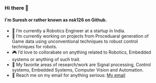 ### Hi there 👋
#### I'm Suresh or rather known as nsk126 on Github.

- :rocket: I’m currently a Robotics Engineer at a startup in India.
- :game_die: I’m currently working on projects from Proceduaral generation of Game data using unconventional techniques to robust control techniques for robots.
- :video_game: I’d love to collorabate on anything related to Robotics, Embedded systems or anything of such trait.
- :thought_balloon: My favorite areas of research/work are Signal processing, Control systems, Embedded Systems, Computer Vision and Automation.
- :e-mail: Reach me on my email for anything serious: [My email](mailto:nsk126@gmail.com)
